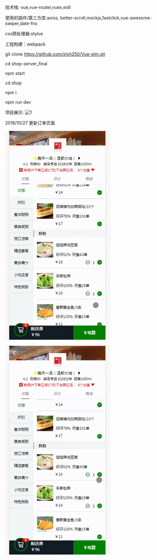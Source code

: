 

技术栈: vue,vue-router,vuex,es6

使用的插件/第三方库:axios, better-scroll,mockjs,fastclick,vue-awesome-swiper,date-fns

css预处理器:stylus

工程构建：webpack

git clone https://github.com/xlyh250/Vue-elm.git

cd shop-server_final

npm start

cd shop

npm i 

npm run dev

项目展示:
![1](https://github.com/xlyh250/Vue-elm/blob/master/gif/vue-elm.gif)


2018/10/27
更新订单页面


![2](https://github.com/xlyh250/Vue-elm/blob/master/gif/20181027_190448.gif)

![3](https://github.com/xlyh250/Vue-elm/blob/master/gif/20181027_190624.gif)

